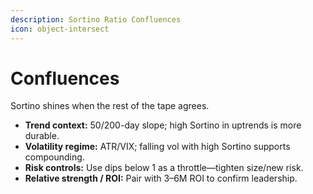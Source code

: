 ```yaml
---
description: Sortino Ratio Confluences
icon: object-intersect
---
```


# Confluences

Sortino shines when the rest of the tape agrees.

* **Trend context:** 50/200-day slope; high Sortino in uptrends is more durable.
* **Volatility regime:** ATR/VIX; falling vol with high Sortino supports compounding.
* **Risk controls:** Use dips below 1 as a throttle—tighten size/new risk.
* **Relative strength / ROI:** Pair with 3–6M ROI to confirm leadership.
